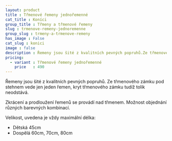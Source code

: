 ```yaml
---
layout: product
title : Třmenové řemeny jednořemenné
cat_title : Koníci
group_title : Třmeny a třmenové řemeny
slug : trmenove-remeny-jednoremenne
group_slug : trmeny-a-trmenove-remeny
has_image : False
cat_slug : konici
image : false
description : Řemeny jsou šité z kvalitních pevných popruhů.Ze třmenového zámku pod stehnem vede jen jeden řemen, kryt třmenového zámku tudíž tolik neodstává.
pricing:
  - variant : Třmenové řemeny jednořemenné
    price   : 490
---
```


Řemeny jsou šité z kvalitních pevných popruhů.
Ze třmenového zámku pod stehnem vede jen jeden řemen, kryt třmenového zámku tudíž tolik neodstává.

Zkrácení a prodloužení řemenů se provádí nad třmenem.
Možnost objednání různých barevných kombinací.

Velikost, uvedena je vždy maximální délka:

 - Dětská 45cm
 - Dospělá 60cm, 70cm, 80cm

